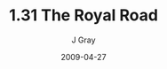 ---
title: '1.31 The Royal Road'
alt: 'Mysteries of the Arcana'
date: '2009-04-27'
author: 'J Gray'
artist: 'Keira'
chapter: '1 More Heavens and Earths'
filler: false
---